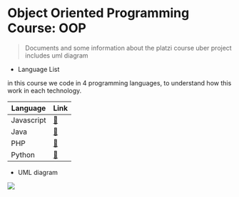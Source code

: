# Object Oriented Programming Course: OOP

> Documents and some information about the platzi course uber project includes uml diagram

- Language List

in this course we code in 4 programming languages, to understand how this work in each technology.

| Language   | Link                 |
| ---------- | :------------------- |
| Javascript | [:link:][javascript] |
| Java       | [:link:][java]       |
| PHP        | [:link:][php]        |
| Python     | [:link:][python]     |

[javascript]: https://github.com/Kevin-Cabrera/curso-poo-platzi/tree/master/JS
[java]: https://github.com/Kevin-Cabrera/curso-poo-platzi/tree/master/Java
[php]: https://github.com/Kevin-Cabrera/curso-poo-platzi/tree/master/PHP
[python]: https://github.com/Kevin-Cabrera/curso-poo-platzi/tree/master/Python

- UML diagram

![](https://github.com/Kevin-Cabrera/curso-poo-platzi/blob/master/Diagrama-uml-uber.jpg)
